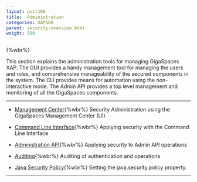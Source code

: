```yaml
---
layout: post100
title:  Administration
categories: XAP100
parent: security-overview.html
weight: 500
---
```


{%wbr%}

This section explains the administration tools for managing GigaSpaces XAP. The GUI provides a handy management tool for managing the users and roles, and comprehensive manageability of the secured components in the system. The CLI provides means for automation using the non-interactive mode. The Admin API provides a top level management and monitoring of all the GigaSpaces components.


<hr/>

- [Management Center](./gigaspaces-management-center-(ui)-security.html){%wbr%}
Security Administration using the GigaSpaces Management Center (UI)


- [Command Line Interface](./command-line-interface-(cli)-security.html){%wbr%}
Applying security with the Command Line Interface

- [Administration API](./administration-and-monitoring-api-security.html){%wbr%}
Applying security to Admin API operations

- [Auditing](./auditing.html){%wbr%}
Auditing of authentication and operations

- [Java Security Policy](./java-security-policy-file.html){%wbr%}
Setting the java.security.policy property.
<hr/>

